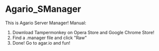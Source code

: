 # Agario_SManager
This is Agario Server Manager! 
Manual:
1. Download Tampermonkey on Opera Store and Google Chrome Store!
2. Find a .manager file and click "Raw"
4. Done! Go to agar.io and fun!
